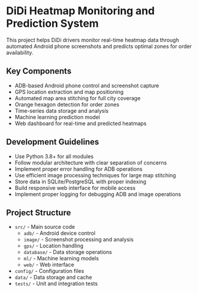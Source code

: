 # DiDi Heatmap Monitoring and Prediction System

This project helps DiDi drivers monitor real-time heatmap data through automated Android phone screenshots and predicts optimal zones for order availability.

## Key Components
- ADB-based Android phone control and screenshot capture
- GPS location extraction and map positioning
- Automated map area stitching for full city coverage
- Orange hexagon detection for order zones
- Time-series data storage and analysis
- Machine learning prediction model
- Web dashboard for real-time and predicted heatmaps

## Development Guidelines
- Use Python 3.8+ for all modules
- Follow modular architecture with clear separation of concerns
- Implement proper error handling for ADB operations
- Use efficient image processing techniques for large map stitching
- Store data in SQLite/PostgreSQL with proper indexing
- Build responsive web interface for mobile access
- Implement proper logging for debugging ADB and image operations

## Project Structure
- `src/` - Main source code
  - `adb/` - Android device control
  - `image/` - Screenshot processing and analysis
  - `gps/` - Location handling
  - `database/` - Data storage operations
  - `ml/` - Machine learning models
  - `web/` - Web interface
- `config/` - Configuration files
- `data/` - Data storage and cache
- `tests/` - Unit and integration tests
